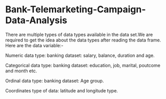# Bank-Telemarketing-Campaign-Data-Analysis
There are multiple types of data types available in the data set.We are required to get the idea about the data types after reading the data frame. Here are the data variable:-

Numeric data type: banking dataset: salary, balance, duration and age.

Categorical data type: banking dataset: education, job, marital, poutcome and month etc.

Ordinal data type: banking dataset: Age group.

Coordinates type of data: latitude and longitude type.

